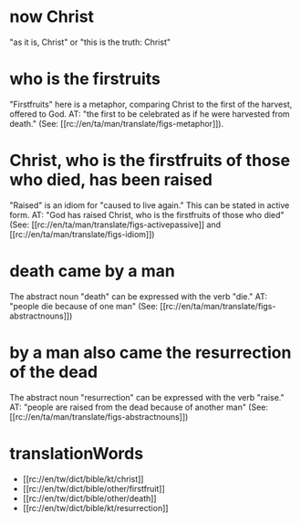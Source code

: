 # now Christ

"as it is, Christ" or "this is the truth: Christ"

# who is the firstruits

"Firstfruits" here is a metaphor, comparing Christ to the first of the harvest, offered to God. AT: "the first to be celebrated as if he were  harvested from death."  (See: [[rc://en/ta/man/translate/figs-metaphor]]).

# Christ, who is the firstfruits of those who died, has been raised

"Raised" is an idiom for "caused to live again." This can be stated in active form. AT: "God has raised Christ, who is the firstfruits of those who died" (See: [[rc://en/ta/man/translate/figs-activepassive]] and [[rc://en/ta/man/translate/figs-idiom]])

# death came by a man
The abstract noun "death" can be expressed with the verb "die." AT: "people die because of one man" (See: [[rc://en/ta/man/translate/figs-abstractnouns]])

# by a man also came the resurrection of the dead
The abstract noun "resurrection" can be expressed with the verb "raise." AT: "people are raised from the dead because of another man" (See: [[rc://en/ta/man/translate/figs-abstractnouns]])
# translationWords

* [[rc://en/tw/dict/bible/kt/christ]]
* [[rc://en/tw/dict/bible/other/firstfruit]]
* [[rc://en/tw/dict/bible/other/death]]
* [[rc://en/tw/dict/bible/kt/resurrection]]